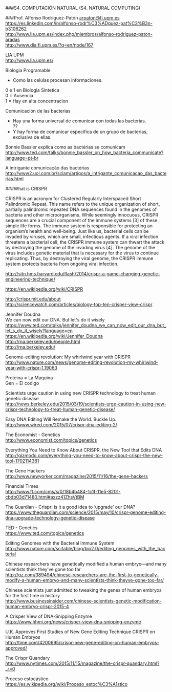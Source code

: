 ###S4. COMPUTACIÓN NATURAL (S4. NATURAL COMPUTING)

###Prof. Alfonso Rodríguez-Patón
arpaton@fi.upm.es<BR>
https://es.linkedin.com/in/alfonso-rodr%C3%ADguez-pat%C3%B3n-b3106262<BR>
http://www.lia.upm.es/index.php/miembros/alfonso-rodriguez-paton-aradas<BR>
http://www.dia.fi.upm.es/?q=en/node/167<BR>

LIA UPM<BR>
http://www.lia.upm.es/<BR>

Biología Programable<BR>
* Como las celulas procesan informaciones.

0 e 1 en Biologia Sintetica<BR>
0 = Ausencia<BR>
1 = Hay en alta concentracion<BR>

Comunicación de las bacterias<BR>
* Hay una forma universal de comunicar con todas las bacterias.<BR>??
* Y hay forma de comunicar especifica de un grupo de bacterias, exclusiva de ellas.<BR>

Bonnie Bassler explica como as bactérias se comunicam<BR>
http://www.ted.com/talks/bonnie_bassler_on_how_bacteria_communicate?language=pt-br<BR>

A intrigante comunicação das bactérias<BR>
http://www2.uol.com.br/sciam/artigos/a_intrigante_comunicacao_das_bacterias.html<BR>


###What is CRISPR

CRISPR is an acronym for Clustered Regularly Interspaced Short Palindromic Repeat. This name refers to the unique organization of short, partially palindromic repeated DNA sequences found in the genomes of bacteria and other microorganisms. While seemingly innocuous, CRISPR sequences are a crucial component of the immune systems [3] of these simple life forms. The immune system is responsible for protecting an organism’s health and well-being. Just like us, bacterial cells can be invaded by viruses, which are small, infectious agents. If a viral infection threatens a bacterial cell, the CRISPR immune system can thwart the attack by destroying the genome of the invading virus [4]. The genome of the virus includes genetic material that is necessary for the virus to continue replicating. Thus, by destroying the viral genome, the CRISPR immune system protects bacteria from ongoing viral infection.<BR> 

http://sitn.hms.harvard.edu/flash/2014/crispr-a-game-changing-genetic-engineering-technique/<BR>

https://en.wikipedia.org/wiki/CRISPR<BR>

http://crispr.mit.edu/about<BR>
http://sciencewatch.com/articles/biology-top-ten-crisper-view-crispr<BR>


Jennifer Doudna<BR>
We can now edit our DNA. But let's do it wisely<BR>
https://www.ted.com/talks/jennifer_doudna_we_can_now_edit_our_dna_but_let_s_do_it_wisely?language=en<BR>
https://en.wikipedia.org/wiki/Jennifer_Doudna<BR>
http://rna.berkeley.edu/people.html<BR>
http://rna.berkeley.edu/<BR>

Genome-editing revolution: My whirlwind year with CRISPR<BR>
http://www.nature.com/news/genome-editing-revolution-my-whirlwind-year-with-crispr-1.19063<BR>


Proteina = La Maquina<BR>
Gen = El codigo<BR>

Scientists urge caution in using new CRISPR technology to treat human genetic disease<BR>
http://news.berkeley.edu/2015/03/19/scientists-urge-caution-in-using-new-crispr-technology-to-treat-human-genetic-disease/<BR>

Easy DNA Editing Will Remake the World. Buckle Up.<BR>
http://www.wired.com/2015/07/crispr-dna-editing-2/<BR>

The Economist - Genetics<BR>
http://www.economist.com/topics/genetics<BR>

Everything You Need to Know About CRISPR, the New Tool that Edits DNA<BR>
http://gizmodo.com/everything-you-need-to-know-about-crispr-the-new-tool-1702114381<BR>

The Gene Hackers<BR>
http://www.newyorker.com/magazine/2015/11/16/the-gene-hackers<BR>

Financial Times<BR>
http://www.ft.com/cms/s/0/18b4b484-1c1f-11e5-8201-cbdb03d71480.html#axzz41ZhsVtBM<BR>

The Guardian - Crispr: is it a good idea to ‘upgrade’ our DNA? <BR>
https://www.theguardian.com/science/2015/may/10/crispr-genome-editing-dna-upgrade-technology-genetic-disease<BR>

TED - Genetics<BR>
https://www.ted.com/topics/genetics<BR>

Editing Genomes with the Bacterial Immune System<BR>
http://www.nature.com/scitable/blog/bio2.0/editing_genomes_with_the_bacterial<BR>

Chinese researchers have genetically modified a human embryo—and many scientists think they’ve gone too far<BR>
http://qz.com/389494/chinese-researchers-are-the-first-to-genetically-modify-a-human-embryo-and-many-scientists-think-theyve-gone-too-far/<BR>

Chinese scientists just admitted to tweaking the genes of human embryos for the first time in history<BR>
http://www.businessinsider.com/chinese-scientists-genetic-modification-human-embryo-crispr-2015-4<BR>

A Crisper View of DNA-Snipping Enzyme<BR>
https://www.hhmi.org/news/crisper-view-dna-snipping-enzyme<BR>

U.K. Approves First Studies of New Gene Editing Technique CRISPR on Human Embryos<BR>
http://time.com/4200695/crispr-new-gene-editing-on-human-embryos-approved/<BR>

The Crispr Quandary<BR>
http://www.nytimes.com/2015/11/15/magazine/the-crispr-quandary.html?_r=0<BR>

Proceso estocástico<BR>
https://es.wikipedia.org/wiki/Proceso_estoc%C3%A1stico<BR>
